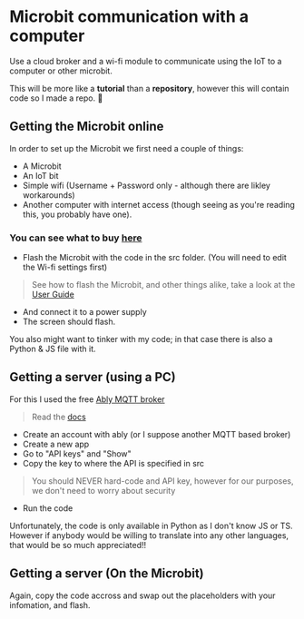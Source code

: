 # Microbit communication with a computer
Use a cloud broker and a wi-fi module to communicate using the IoT to a computer or other microbit.

This will be more like a **tutorial** than a **repository**, however this will contain code so I made a repo. 🙂

## Getting the Microbit online
In order to set up the Microbit we first need a couple of things:
- A Microbit
- An IoT bit
- Simple wifi (Username + Password only - although there are likley workarounds)
- Another computer with internet access (though seeing as you're reading this, you probably have one).

### You can see what to buy [__here__](Hardware/hardware.md)

- Flash the Microbit with the code in the src folder. (You will need to edit the Wi-fi settings first)
>See how to flash the Microbit, and other things alike, take a look at the [User Guide](https://microbit.org/get-started/user-guide/introduction/)
- And connect it to a power supply
- The screen should flash.
  
You also might want to tinker with my code; in that case there is also a Python & JS file with it.

## Getting a server (using a PC)
For this I used the free [Ably MQTT broker]((https://ably.com))
>Read the [docs](https://ably.com/docs)
- Create an account with ably (or I suppose another MQTT based broker)
- Create a new app
- Go to "API keys" and "Show"
- Copy the key to where the API is specified in src
>You should NEVER hard-code and API key, however for our purposes, we don't need to worry about security

- Run the code

Unfortunately, the code is only available in Python as I don't know JS or TS. However if anybody would be willing to translate into any other languages, that would be so much appreciated!!

## Getting a server (On the Microbit)
Again, copy the code accross and swap out the placeholders with your infomation, and flash.
